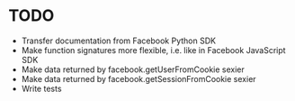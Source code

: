 TODO
====

- Transfer documentation from Facebook Python SDK
- Make function signatures more flexible, i.e. like in Facebook JavaScript SDK
- Make data returned by facebook.getUserFromCookie sexier
- Make data returned by facebook.getSessionFromCookie sexier
- Write tests
